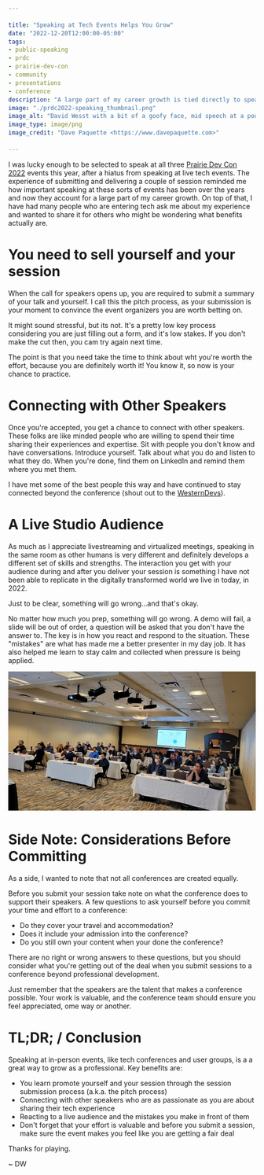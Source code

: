 ```yaml
---

title: "Speaking at Tech Events Helps You Grow"
date: "2022-12-20T12:00:00-05:00"
tags:
- public-speaking
- prdc
- prairie-dev-con
- community
- presentations
- conference
description: "A large part of my career growth is tied directly to speaking at tech events like conferences and user groups. I have had many people ask me about my experience and wanted to share it for others who might be wondering what benefits actually are. "
image: "./prdc2022-speaking_thumbnail.png"
image_alt: "David Wesst with a bit of a goofy face, mid speech at a podium at Prairie Dev Con 2022 in Calgary, with his hand extended talking about the role IT architecture played in preparing the Student Information / Finance System to be cloud-ready."
image_type: image/png
image_credit: "Dave Paquette <https://www.davepaquette.com>"

---
```


[1]: https://www.prairiedevcon.com
[2]: https://www.westerndevs.com

I was lucky enough to be selected to speak at all three [Prairie Dev Con 2022][1] events this year, after a hiatus from speaking at live tech events. The experience of submitting and delivering a couple of session reminded me how important speaking at these sorts of events has been over the years and now they account for a large part of my career growth. On top of that, I have had many people who are entering tech ask me about my experience and wanted to share it for others who might be wondering what benefits actually are. 

# You need to sell yourself and your session 

When the call for speakers opens up, you are required to submit a summary of your talk and yourself. I call this the pitch process, as your submission is your moment to convince the event organizers you are worth betting on. 

It might sound stressful, but its not. It's a pretty low key process considering you are just filling out a form, and it's low stakes. If you don't make the cut then, you cam try again next time. 

The point is that you need take the time to think about wht you're worth the effort, because you are definitely worth it! You know it, so now is your chance to practice. 

# Connecting with Other Speakers 

Once you're accepted, you get a chance to connect with other speakers. These folks are like minded people who are willing to spend their time sharing their experiences and expertise. Sit with people you don't know and have conversations. Introduce yourself. Talk about what you do and listen to what they do. When you're done, find them on LinkedIn and remind them where you met them. 

I have met some of the best people this way and have continued to stay connected beyond the conference (shout out to the [WesternDevs][2]). 

# A Live Studio Audience 

As much as I appreciate livestreaming and virtualized meetings, speaking in the same room as other humans is very different and definitely develops a different set of skills and strengths. The interaction you get with your audience during and after you deliver your session is something I have not been able to replicate in the digitally transformed world we live in today, in 2022. 

Just to be clear, something will go wrong...and that's okay.  

No matter how much you prep, something will go wrong. A demo will fail, a slide will be out of order, a question will be asked that you don't have the answer to. The key  is in how you react and respond to the situation. These "mistakes" are what has made me a better presenter in my day job. It has also helped me learn to stay calm and collected when pressure is being applied. 

!["Five rows of tables with white table clothes with people attentively looking forward at the speaker, who is not in frame, with a PowerPoint slide on the back wall describing solution architecture at the University of Manitoba](./prdc2022-audience.png)

# Side Note: Considerations Before Committing 

As a side, I wanted to note that not all conferences are created equally. 

Before you submit your session take note on what the conference does to support their speakers. A few questions to ask yourself before you commit your time and effort to a conference:
- Do they cover your travel and accommodation?  
- Does it include your admission into the conference?  
- Do you still own your content when your done the conference? 

There are no right or wrong answers to these questions, but you should consider what you're getting out of the deal when you submit sessions to a conference beyond professional development. 

Just remember that the speakers are the talent that makes a conference possible. Your work is valuable, and the conference team should ensure you feel appreciated, ome way or another. 

# TL;DR; / Conclusion 

Speaking at in-person events, like tech conferences and user groups, is a a great way to grow as a professional. Key benefits are:
- You learn promote yourself and your session through the session submission process (a.k.a. the pitch process)
- Connecting with other speakers who are as passionate as you are about sharing their tech experience
- Reacting to a live audience and the mistakes you make in front of them
- Don't forget that your effort is valuable and before you submit a session, make sure the event makes you feel like you are getting a fair deal

Thanks for playing.

~ DW